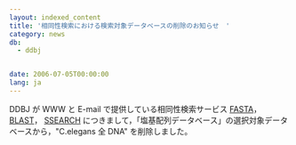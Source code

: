 ```yaml
---
layout: indexed_content
title: '相同性検索における検索対象データベースの削除のお知らせ　'
category: news
db:
  - ddbj


date: 2006-07-05T00:00:00
lang: ja
---
```


DDBJ が WWW と E-mail で提供している相同性検索サービス <a href="http://fasta.ddbj.nig.ac.jp/top-j.html">FASTA</a>，<a href="http://blast.ddbj.nig.ac.jp/top-j.html">BLAST</a>， <a href="http://ssearch.ddbj.nig.ac.jp/top-j.html">SSEARCH</a> につきまして，「塩基配列データベース」の選択対象データベースから，"C.elegans 全 DNA" を削除しました。
